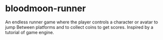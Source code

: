 # bloodmoon-runner
An endless runner game where the player controls a character or avatar to jump Between platforms and to collect coins to get scores. Inspired by a tutorial of game engine.
